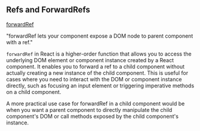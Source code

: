 ## Refs and ForwardRefs

[forwardRef](https://react.dev/reference/react/forwardRef)

"forwardRef lets your component expose a DOM node to parent component with a ref."

`forwardRef` in React is a higher-order function that allows you to access the underlying DOM element or component instance created by a React component. It enables you to forward a ref to a child component without actually creating a new instance of the child component. This is useful for cases where you need to interact with the DOM or component instance directly, such as focusing an input element or triggering imperative methods on a child component.

A more practical use case for forwardRef in a child component would be when you want a parent component to directly manipulate the child component's DOM or call methods exposed by the child component's instance.
